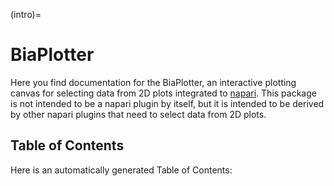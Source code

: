 (intro)=

# BiaPlotter

Here you find documentation for the BiaPlotter, an interactive plotting canvas for selecting data from 2D plots integrated to [napari](https://napari.org/stable/).
This package is not intended to be a napari plugin by itself, but it is intended to be derived by other napari plugins that need to select data from 2D plots.

## Table of Contents

Here is an automatically generated Table of Contents:

```{tableofcontents}
```

[github]: https://github.com/BiAPoL/biaplotter "GitHub source code repository for this project"
[tutorial]: https://docs.readthedocs.io/en/stable/tutorial/index.html "Official Read the Docs Tutorial"
[jb-docs]: https://jupyterbook.org/en/stable/ "Official Jupyter Book documentation"